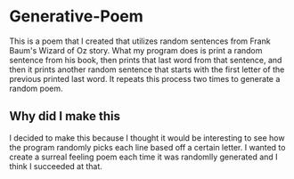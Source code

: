 # Generative-Poem
This is a poem that I created that utilizes random sentences from Frank Baum's Wizard of Oz story. What my program does is print a random sentence from his book, then prints that last word from that sentence, and then it prints another random sentence that starts with the first letter of the previous printed last word. It repeats this process two times to generate a random poem.

## Why did I make this
I decided to make this because I thought it would be interesting to see how the program randomly picks each line based off a certain letter. I wanted to create a surreal feeling poem each time it was randomlly generated and I think I succeeded at that.

